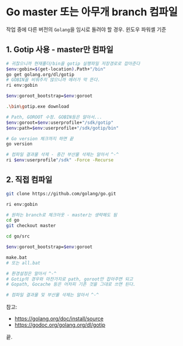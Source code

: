 # Go master 또는 아무개 branch 컴파일
작업 중에 다른 버전의 `Golang`을 임시로 돌려야 할 경우.
윈도우 파워셸 기준

## 1. Gotip 사용 - master만 컴파일
```sh
# 귀찮으니까 현재폴더/bin을 gotip 실행파일 저장경로로 잡아준다
$env:gobin=$(get-location).Path+"/bin"
go get golang.org/dl/gotip
# GOBIN을 비워주지 않으니까 에러가 막 뜬다.
ri env:gobin

$env:goroot_bootstrap=$env:goroot

.\bin\gotip.exe download

# Path, GOROOT 수정. GOBIN등은 알아서...
$env:goroot=$env:userprofile+"/sdk/gotip"
$env:path=$env:userprofile+"/sdk/gotip/bin"

# Go version 체크까지 하면 끝
go version

# 컴파일 결과물 삭제 - 중간 부산물 삭제는 알아서 ^-^
ri $env:userprofile"/sdk" -Force -Recurse
```

## 2. 직접 컴파일
```sh
git clone https://github.com/golang/go.git

ri env:gobin

# 원하는 branch로 체크아웃 - master는 생략해도 됨
cd go
git checkout master

cd go/src

$env:goroot_bootstrap=$env:goroot

make.bat
# 또는 all.bat

# 환경설정은 알아서 ^-^
# Gotip의 경우와 마찬가지로 path, goroot만 잡아주면 되고
# Gopath, Gocache 등은 어차피 기존 것을 그대로 쓰면 된다.

# 컴파일 결과물 및 부산물 삭제는 알아서 ^-^
```

참고:
* https://golang.org/doc/install/source
* https://godoc.org/golang.org/dl/gotip

끝.